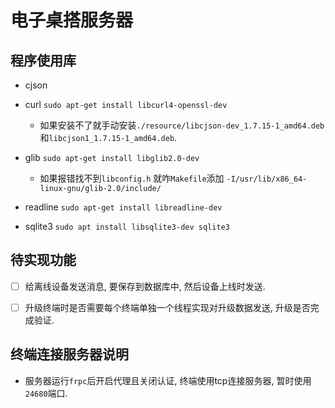 <!--
 * @Author: TOTHTOT 37585883+TOTHTOT@users.noreply.github.com
 * @Date: 2025-03-20 16:20:48
 * @LastEditors: TOTHTOT 37585883+TOTHTOT@users.noreply.github.com
 * @LastEditTime: 2025-05-02 16:14:41
 * @FilePath: \ele_ds_server\readme.md
 * @Description: 这是默认设置,请设置`customMade`, 打开koroFileHeader查看配置 进行设置: https://github.com/OBKoro1/koro1FileHeader/wiki/%E9%85%8D%E7%BD%AE
-->

# 电子桌搭服务器

## 程序使用库

- cjson 

- curl `sudo apt-get install libcurl4-openssl-dev`
  
  - 如果安装不了就手动安装`./resource/libcjson-dev_1.7.15-1_amd64.deb`和`libcjson1_1.7.15-1_amd64.deb`.

- glib `sudo apt-get install libglib2.0-dev`
  
  - 如果报错找不到`libconfig.h` 就咋`Makefile`添加 `-I/usr/lib/x86_64-linux-gnu/glib-2.0/include/`

- readline `sudo apt-get install libreadline-dev`

- sqlite3 `sudo apt install libsqlite3-dev sqlite3`

## 待实现功能

- [ ] 给离线设备发送消息, 要保存到数据库中, 然后设备上线时发送.

- [ ] 升级终端时是否需要每个终端单独一个线程实现对升级数据发送, 升级是否完成验证.

## 终端连接服务器说明

- 服务器运行`frpc`后开启代理且关闭认证, 终端使用tcp连接服务器, 暂时使用`24680`端口.

